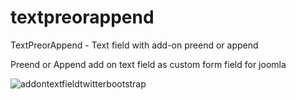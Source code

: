 textpreorappend
===============
TextPreorAppend  - Text field with add-on preend or append

Preend or Append add on text field as custom form field for joomla

![addontextfieldtwitterbootstrap](http://www.webpagescreenshot.info/i3/5446ab98260e19-05841589 "Examle addon text field using twitter bootstrap")
